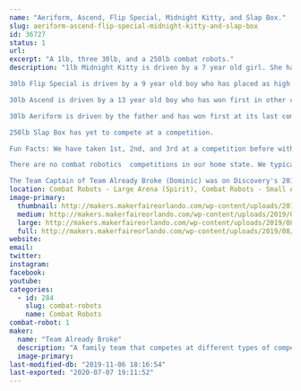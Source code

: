 ```yaml
---
name: "Aeriform, Ascend, Flip Special, Midnight Kitty, and Slap Box."
slug: aeriform-ascend-flip-special-midnight-kitty-and-slap-box
id: 36727
status: 1
url: 
excerpt: "A 1lb, three 30lb, and a 250lb combat robots."
description: "1lb Midnight Kitty is driven by a 7 year old girl. She has placed as high as 3rd in a competition.

30lb Flip Special is driven by a 9 year old boy who has placed as high as 2nd in competition.

30lb Ascend is driven by a 13 year old boy who has won first in other classes.

30lb Aeriform is driven by the father and has won first at its last competition.

250lb Slap Box has yet to compete at a competition.

Fun Facts: We have taken 1st, 2nd, and 3rd at a competition before with almost 20 registered robots.

There are no combat robotics  competitions in our home state. We typically travel through multiple states to compete.

The Team Captain of Team Already Broke (Dominic) was on Discovery's 2019 Season of BattleBots. He was the driver for the red Gemini robot named \"Fred\"."
location: Combat Robots - Large Arena (Spirit), Combat Robots - Small Arena (Spirit)
image-primary:
  thumbnail: http://makers.makerfaireorlando.com/wp-content/uploads/2019/08/Resized_20190217_184202-150x150.jpg
  medium: http://makers.makerfaireorlando.com/wp-content/uploads/2019/08/Resized_20190217_184202-300x188.jpg
  large: http://makers.makerfaireorlando.com/wp-content/uploads/2019/08/Resized_20190217_184202-1024x643.jpg
  full: http://makers.makerfaireorlando.com/wp-content/uploads/2019/08/Resized_20190217_184202.jpg
website: 
email: 
twitter: 
instagram: 
facebook: 
youtube: 
categories:
  - id: 284
    slug: combat-robots
    name: Combat Robots
combat-robot: 1
maker:
  name: "Team Already Broke"
  description: "A family team that competes at different types of competitions."
  image-primary: 
last-modified-db: "2019-11-06 18:16:54"
last-exported: "2020-07-07 19:11:52"
---
```

